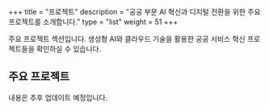 +++
title = "프로젝트"
description = "공공 부문 AI 혁신과 디지털 전환을 위한 주요 프로젝트를 소개합니다."
type = "list"
weight = 51
+++

주요 프로젝트 섹션입니다. 생성형 AI와 클라우드 기술을 활용한 공공 서비스 혁신 프로젝트들을 확인하실 수 있습니다.

## 주요 프로젝트

내용은 추후 업데이트 예정입니다.

